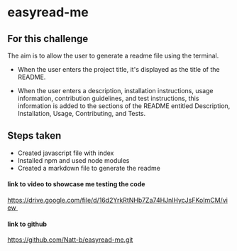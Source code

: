 # easyread-me

## For this challenge

The aim is to allow the user to generate a readme file using the terminal. 

- When the user enters the project title, it's displayed as the title of the README.

- When the user enters a description, installation instructions, usage information, contribution guidelines, and test instructions, this information is added to the sections of the README entitled Description, Installation, Usage, Contributing, and Tests.

## Steps taken

- Created javascript file with index
- Installed npm and used node modules
- Created a markdown file to generate the readme

#### link to video to showcase me testing the code
https://drive.google.com/file/d/16d2YrkRtNHb7Za74HJnlHycJsFKoImCM/view 

#### link to github
https://github.com/Natt-b/easyread-me.git 

